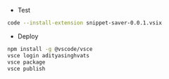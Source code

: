 - Test

```bash
code --install-extension snippet-saver-0.0.1.vsix
```

- Deploy

```bash
npm install -g @vscode/vsce
vsce login adityasinghvats
vsce package
vsce publish
```
